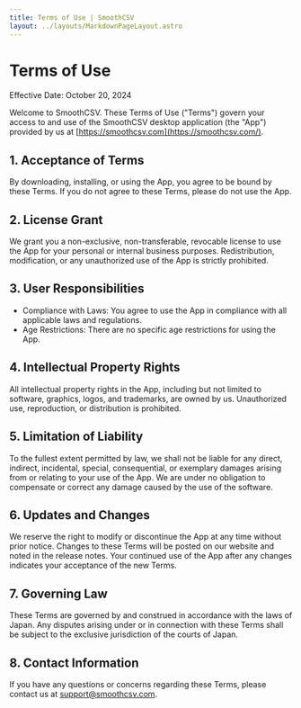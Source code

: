 ```yaml
---
title: Terms of Use | SmoothCSV
layout: ../layouts/MarkdownPageLayout.astro
---
```


# Terms of Use

Effective Date: October 20, 2024

Welcome to SmoothCSV. These Terms of Use ("Terms") govern your access to and use of the SmoothCSV desktop application (the "App") provided by us at [https://smoothcsv.com](https://smoothcsv.com/).

## 1. Acceptance of Terms

By downloading, installing, or using the App, you agree to be bound by these Terms. If you do not agree to these Terms, please do not use the App.

## 2. License Grant

We grant you a non-exclusive, non-transferable, revocable license to use the App for your personal or internal business purposes. Redistribution, modification, or any unauthorized use of the App is strictly prohibited.

## 3. User Responsibilities

- Compliance with Laws: You agree to use the App in compliance with all applicable laws and regulations.
- Age Restrictions: There are no specific age restrictions for using the App.

## 4. Intellectual Property Rights

All intellectual property rights in the App, including but not limited to software, graphics, logos, and trademarks, are owned by us. Unauthorized use, reproduction, or distribution is prohibited.

## 5. Limitation of Liability

To the fullest extent permitted by law, we shall not be liable for any direct, indirect, incidental, special, consequential, or exemplary damages arising from or relating to your use of the App. We are under no obligation to compensate or correct any damage caused by the use of the software.

## 6. Updates and Changes

We reserve the right to modify or discontinue the App at any time without prior notice. Changes to these Terms will be posted on our website and noted in the release notes. Your continued use of the App after any changes indicates your acceptance of the new Terms.

## 7. Governing Law

These Terms are governed by and construed in accordance with the laws of Japan. Any disputes arising under or in connection with these Terms shall be subject to the exclusive jurisdiction of the courts of Japan.

## 8. Contact Information

If you have any questions or concerns regarding these Terms, please contact us at [support@smoothcsv.com](mailto:support@smoothcsv.com).
